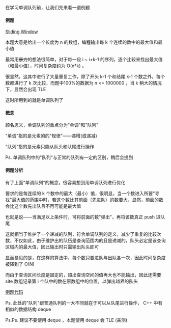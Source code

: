 在学习单调队列前，让我们先来看一道例题

#### 例题

[Sliding Window](http://poj.org/problem?id=2823)

本题大意是给出一个长度为 n 的数组，编程输出每 k 个连续的数中的最大值和最小值

最常用~~暴力~~的想法很简单，对于每一段 i ~ i+k-1 的序列，逐个比较来找出最大值（和最小值），时间复杂度约为 O(n*k) 。

很显然，这其中进行了大量重复工作，除了开头 k-1 个和结尾 k-1 个数之外，每个数都进行了 k 次比较，而题中100%的数据为 n <= 1000000 ，当 k 稍大的情况下，显然会出现 TLE

这时所用到的就是单调队列了

#### 概念

顾名思义，单调队列的重点分为"单调"和"队列"

"单调"指的是元素的的"规律"——递增(或递减)

"队列"指的是元素只能从队头和队尾进行操作

Ps. 单调队列中的"队列"与正常的队列有一定的区别，稍后会提到

#### 例题分析

有了上面"单调队列"的概念，很容易想到用单调队列进行优化

要求的是每连续的 k 个数中的最大（最小）值，很明显，当一个数进入所要"寻找"最大值的范围中时，若这个数比其前面（先进队）的数要大，显然，前面的数会比这个数先出队且不再可能是最大值

也就是说——当满足以上条件时，可将前面的数"弹出"，再将该数真正 push 进队尾

这就相当于维护了一个递减的队列，符合单调队列的定义，减少了重复的比较次数，不仅如此，由于维护出的队伍是查询范围内的且是递减的，队头必定是该查询区域内的最大值，因此输出时只需输出队头即可

显而易见的是，在这样的算法中，每个数只要进队与出队各一次，因此时间复杂度被降到了 O(N)

而由于查询区间长度是固定的，超出查询空间的值再大也不能输出，因此还需要 site 数组记录第 i 个队中的数在原数组中的位置，以弹出越界的队头

[例题代码](https://www.luogu.org/paste/dze1lw3b)

Ps. 此处的"队列"跟普通队列的一大不同就在于可以从队尾进行操作， C++ 中有相似的数据结构 deque

Ps.Ps. 建议不要使用 deque ，本题使用 deque 会 TLE (亲测)

